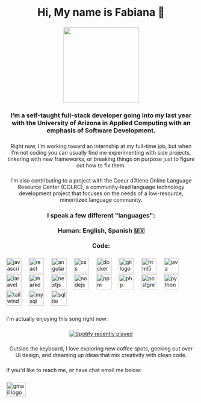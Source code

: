 <h1 align="center">Hi, My name is Fabiana 🩵</h1>

###

<div align="center">
  <img height="200" src="https://i.pinimg.com/736x/b9/d5/52/b9d55201917f9ed28bfa79a6eeca20a4.jpg"  />
</div>

###

<h3 align="center">I’m a self-taught full-stack developer going into my last year with the University of Arizona in Applied Computing with an emphasis of Software Development.</h3>

###

<p align="center">Right now, I’m working toward an internship at my full-time job, but when I’m not coding you can usually find me experimenting with side projects, tinkering with new frameworks, or breaking things on purpose just to figure out how to fix them.</p>

###

<div align="center">
  <p> I'm also contributing to a project with the Coeur d’Alene Online Language Resource Center (COLRC), a community-lead language technology development project that focuses on the needs of a low-resource, minoritized language community.</p>
</div>

###

<h3 align="center">I speak a few different "languages":<br><br>Human: English, Spanish 🇲🇽<br><br>Code:</h3>

###

<div align="left">
  <img src="https://cdn.jsdelivr.net/gh/devicons/devicon/icons/javascript/javascript-original.svg" height="40" alt="javascript logo"  />
  <img width="12" />
  <img src="https://cdn.jsdelivr.net/gh/devicons/devicon/icons/react/react-original.svg" height="40" alt="react logo"  />
  <img width="12" />
  <img src="https://cdn.jsdelivr.net/gh/devicons/devicon/icons/angularjs/angularjs-original.svg" height="40" alt="angularjs logo"  />
  <img width="12" />
  <img src="https://cdn.jsdelivr.net/gh/devicons/devicon/icons/css3/css3-original.svg" height="40" alt="css logo"  />
  <img width="12" />
  <img src="https://cdn.jsdelivr.net/gh/devicons/devicon/icons/docker/docker-original.svg" height="40" alt="docker logo"  />
  <img width="12" />
  <img src="https://cdn.jsdelivr.net/gh/devicons/devicon/icons/git/git-original.svg" height="40" alt="git logo"  />
  <img width="12" />
  <img src="https://cdn.jsdelivr.net/gh/devicons/devicon/icons/html5/html5-original.svg" height="40" alt="html5 logo"  />
  <img width="12" />
  <img src="https://cdn.jsdelivr.net/gh/devicons/devicon/icons/java/java-original.svg" height="40" alt="java logo"  />
  <img width="12" />
  <img src="https://cdn.jsdelivr.net/gh/devicons/devicon/icons/laravel/laravel-original.svg" height="40" alt="laravel logo"  />
  <img width="12" />
  <img src="https://cdn.jsdelivr.net/gh/devicons/devicon/icons/markdown/markdown-original.svg" height="40" alt="markdown logo"  />
  <img width="12" />
  <img src="https://cdn.jsdelivr.net/gh/devicons/devicon/icons/nextjs/nextjs-original.svg" height="40" alt="nextjs logo"  />
  <img width="12" />
  <img src="https://cdn.jsdelivr.net/gh/devicons/devicon/icons/nodejs/nodejs-original.svg" height="40" alt="nodejs logo"  />
  <img width="12" />
  <img src="https://cdn.jsdelivr.net/gh/devicons/devicon/icons/npm/npm-original-wordmark.svg" height="40" alt="npm logo"  />
  <img width="12" />
  <img src="https://cdn.jsdelivr.net/gh/devicons/devicon/icons/php/php-original.svg" height="40" alt="php logo"  />
  <img width="12" />
  <img src="https://cdn.jsdelivr.net/gh/devicons/devicon/icons/postgresql/postgresql-original.svg" height="40" alt="postgresql logo"  />
  <img width="12" />
  <img src="https://cdn.jsdelivr.net/gh/devicons/devicon/icons/python/python-original.svg" height="40" alt="python logo"  />
  <img width="12" />
  <img src="https://skillicons.dev/icons?i=tailwind" height="40" alt="tailwindcss logo"  />
  <img width="12" />
  <img src="https://skillicons.dev/icons?i=mysql" height="40" alt="mysql logo"  />
  <img width="12" />
  <img src="https://skillicons.dev/icons?i=sqlite" height="40" alt="sqlite logo"  />
</div>

###

<p align="left">I'm actually enjoying this song right now:</p>

###

<div align="center">
  <a href="https://open.spotify.com/user/312vkcnqp5t4oezirveumxku6vlu">
    <img src="https://spotify-recently-played-readme.vercel.app/api?user=312vkcnqp5t4oezirveumxku6vlu&count=1&unique=false" alt="Spotify recently played"  />
  </a>
</div>

###

<p align="center">Outside the keyboard, I love exploring new coffee spots, geeking out over UI design, and dreaming up ideas that mix creativity with clean code.</p>

###

<p align="left">If you'd like to reach me, or have chat email me below:</p>

###

<div align="left">
  <a href="Fabianamichellee@gmail.com" target="_blank">
    <img src="https://raw.githubusercontent.com/maurodesouza/profile-readme-generator/master/src/assets/icons/social/gmail/default.svg" width="52" height="40" alt="gmail logo"  />
  </a>
</div>

###
<!--
**Fabianamichelle/Fabianamichelle** is a ✨ _special_ ✨ repository because its `README.md` (this file) appears on your GitHub profile.

Here are some ideas to get you started:

- 🔭 I’m currently working on ...
- 🌱 I’m currently learning ...
- 👯 I’m looking to collaborate on ...
- 🤔 I’m looking for help with ...
- 💬 Ask me about ...
- 📫 How to reach me: ...
- 😄 Pronouns: ...
- ⚡ Fun fact: ...
-->
